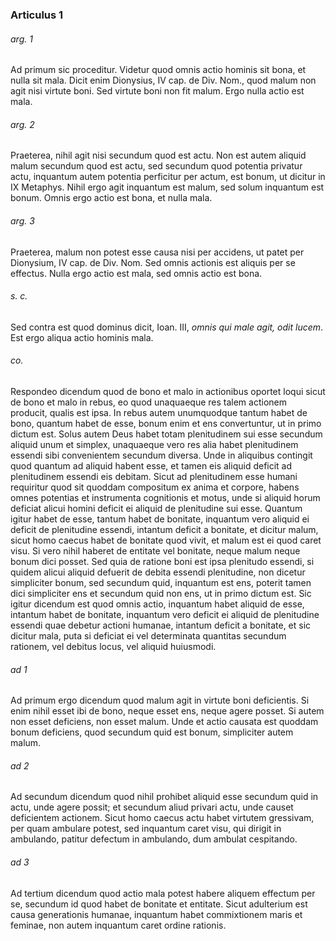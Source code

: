### Articulus 1

###### arg. 1
Ad primum sic proceditur. Videtur quod omnis actio hominis sit bona, et nulla sit mala. Dicit enim Dionysius, IV cap. de Div. Nom., quod malum non agit nisi virtute boni. Sed virtute boni non fit malum. Ergo nulla actio est mala.

###### arg. 2
Praeterea, nihil agit nisi secundum quod est actu. Non est autem aliquid malum secundum quod est actu, sed secundum quod potentia privatur actu, inquantum autem potentia perficitur per actum, est bonum, ut dicitur in IX Metaphys. Nihil ergo agit inquantum est malum, sed solum inquantum est bonum. Omnis ergo actio est bona, et nulla mala.

###### arg. 3
Praeterea, malum non potest esse causa nisi per accidens, ut patet per Dionysium, IV cap. de Div. Nom. Sed omnis actionis est aliquis per se effectus. Nulla ergo actio est mala, sed omnis actio est bona.

###### s. c.
Sed contra est quod dominus dicit, Ioan. III, *omnis qui male agit, odit lucem*. Est ergo aliqua actio hominis mala.

###### co.
Respondeo dicendum quod de bono et malo in actionibus oportet loqui sicut de bono et malo in rebus, eo quod unaquaeque res talem actionem producit, qualis est ipsa. In rebus autem unumquodque tantum habet de bono, quantum habet de esse, bonum enim et ens convertuntur, ut in primo dictum est. Solus autem Deus habet totam plenitudinem sui esse secundum aliquid unum et simplex, unaquaeque vero res alia habet plenitudinem essendi sibi convenientem secundum diversa. Unde in aliquibus contingit quod quantum ad aliquid habent esse, et tamen eis aliquid deficit ad plenitudinem essendi eis debitam. Sicut ad plenitudinem esse humani requiritur quod sit quoddam compositum ex anima et corpore, habens omnes potentias et instrumenta cognitionis et motus, unde si aliquid horum deficiat alicui homini deficit ei aliquid de plenitudine sui esse. Quantum igitur habet de esse, tantum habet de bonitate, inquantum vero aliquid ei deficit de plenitudine essendi, intantum deficit a bonitate, et dicitur malum, sicut homo caecus habet de bonitate quod vivit, et malum est ei quod caret visu. Si vero nihil haberet de entitate vel bonitate, neque malum neque bonum dici posset. Sed quia de ratione boni est ipsa plenitudo essendi, si quidem alicui aliquid defuerit de debita essendi plenitudine, non dicetur simpliciter bonum, sed secundum quid, inquantum est ens, poterit tamen dici simpliciter ens et secundum quid non ens, ut in primo dictum est. Sic igitur dicendum est quod omnis actio, inquantum habet aliquid de esse, intantum habet de bonitate, inquantum vero deficit ei aliquid de plenitudine essendi quae debetur actioni humanae, intantum deficit a bonitate, et sic dicitur mala, puta si deficiat ei vel determinata quantitas secundum rationem, vel debitus locus, vel aliquid huiusmodi.

###### ad 1
Ad primum ergo dicendum quod malum agit in virtute boni deficientis. Si enim nihil esset ibi de bono, neque esset ens, neque agere posset. Si autem non esset deficiens, non esset malum. Unde et actio causata est quoddam bonum deficiens, quod secundum quid est bonum, simpliciter autem malum.

###### ad 2
Ad secundum dicendum quod nihil prohibet aliquid esse secundum quid in actu, unde agere possit; et secundum aliud privari actu, unde causet deficientem actionem. Sicut homo caecus actu habet virtutem gressivam, per quam ambulare potest, sed inquantum caret visu, qui dirigit in ambulando, patitur defectum in ambulando, dum ambulat cespitando.

###### ad 3
Ad tertium dicendum quod actio mala potest habere aliquem effectum per se, secundum id quod habet de bonitate et entitate. Sicut adulterium est causa generationis humanae, inquantum habet commixtionem maris et feminae, non autem inquantum caret ordine rationis.


